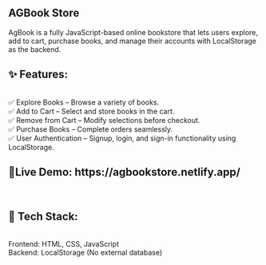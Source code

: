 <h2>AGBook Store</h2>
AgBook is a fully JavaScript-based online bookstore that lets users explore, add to cart, purchase books, and manage their accounts with LocalStorage as the backend.
<br>
<h2>✨ Features: </h2><br>
✅ Explore Books – Browse a variety of books.<br>
✅ Add to Cart – Select and store books in the cart.<br>
✅ Remove from Cart – Modify selections before checkout.<br>
✅ Purchase Books – Complete orders seamlessly.<br>
✅ User Authentication – Signup, login, and sign-in functionality using LocalStorage.<br>

<h2> 🔗Live Demo:  https://agbookstore.netlify.app/ </h2>
<br>
<h2>📌 Tech Stack:</h2>
<br>
Frontend: HTML, CSS, JavaScript<br>
Backend: LocalStorage (No external database)
